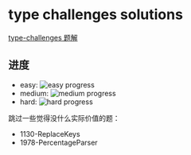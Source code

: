 # type challenges solutions

[type-challenges 题解](https://github.com/type-challenges/type-challenges)

## 进度

- easy: ![easy progress](https://img.shields.io/badge/-13%2F13-green)
- medium: ![medium progress](https://img.shields.io/badge/-63%2F65-green)
- hard: ![hard progress](https://img.shields.io/badge/-0%2F33-green)

跳过一些觉得没什么实际价值的题：

- 1130-ReplaceKeys
- 1978-PercentageParser
